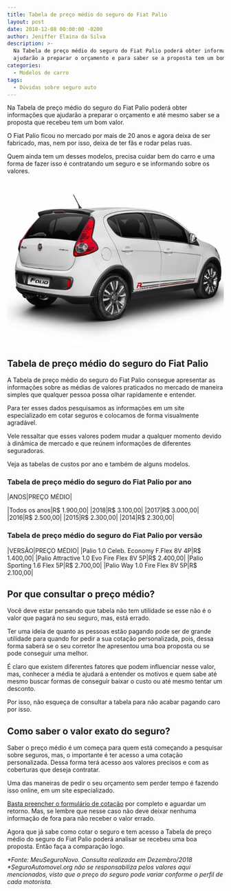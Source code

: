 ```yaml
---
title: Tabela de preço médio do seguro do Fiat Palio
layout: post
date: 2018-12-08 00:00:00 -0200
author: Jeniffer Elaina da Silva
description: >-
  Na Tabela de preço médio do seguro do Fiat Palio poderá obter informações que
  ajudarão a preparar o orçamento e para saber se a proposta tem um bom valor.
categories:
  - Modelos de carro
tags:
  - Dúvidas sobre seguro auto
---
```


Na Tabela de pre&ccedil;o m&eacute;dio do seguro do Fiat Palio poder&aacute; obter informa&ccedil;&otilde;es que ajudar&atilde;o a preparar o or&ccedil;amento e at&eacute; mesmo saber se a proposta que recebeu tem um bom valor.

O Fiat Palio ficou no mercado por mais de 20 anos e agora deixa de ser fabricado, mas, nem por isso, deixa de ter f&atilde;s e rodar pelas ruas.

Quem ainda tem um desses modelos, precisa cuidar bem do carro e uma forma de fazer isso &eacute; contratando um seguro e se informando sobre os valores.

![Tabela de preço médio do seguro do Fiat Palio](/uploads/tabela-de-preco-medio-do-seguro-do-fiat-palio.jpg "Tabela de preço médio do seguro do Fiat Palio")

## Tabela de pre&ccedil;o m&eacute;dio do seguro do Fiat Palio

A Tabela de pre&ccedil;o m&eacute;dio do seguro do Fiat Palio consegue apresentar as informa&ccedil;&otilde;es sobre as m&eacute;dias de valores praticados no mercado de maneira simples que qualquer pessoa possa olhar rapidamente e entender.

Para ter esses dados pesquisamos as informa&ccedil;&otilde;es em um site especializado em cotar seguros e colocamos de forma visualmente agrad&aacute;vel.

Vele ressaltar que esses valores podem mudar a qualquer momento devido &agrave; din&acirc;mica de mercado e que re&uacute;nem informa&ccedil;&otilde;es de diferentes seguradoras.

Veja as tabelas de custos por ano e tamb&eacute;m de alguns modelos.

### Tabela de pre&ccedil;o m&eacute;dio do seguro do Fiat Palio por ano

|ANOS|PRE&Ccedil;O M&Eacute;DIO|

|Todos os anos|R$ 1.900,00|
|2018|R$ 3.100,00|
|2017|R$ 3.000,00|
|2016|R$ 2.500,00|
|2015|R$ 2.300,00|
|2014|R$ 2.300,00|

### Tabela de pre&ccedil;o m&eacute;dio do seguro do Fiat Palio por vers&atilde;o

|VERS&Atilde;O|PRE&Ccedil;O M&Eacute;DIO|
|Palio 1.0 Celeb. Economy F.Flex 8V 4P|R$ 1.400,00|
|Palio Attractive 1.0 Evo Fire Flex 8V 5P|R$ 2.400,00|
|Palio Sporting 1.6 Flex 5P|R$ 2.700,00|
|Palio Way 1.0 Fire Flex 8V 5P|R$ 2.100,00|

## Por que consultar o pre&ccedil;o m&eacute;dio?

Voc&ecirc; deve estar pensando que tabela n&atilde;o tem utilidade se esse n&atilde;o &eacute; o valor que pagar&aacute; no seu seguro, mas, est&aacute; errado.

Ter uma ideia de quanto as pessoas est&atilde;o pagando pode ser de grande utilidade para quando for pedir a sua cota&ccedil;&atilde;o personalizada, pois, dessa forma saber&aacute; se o seu corretor lhe apresentou uma boa proposta ou se pode conseguir uma melhor.

&Eacute; claro que existem diferentes fatores que podem influenciar nesse valor, mas, conhecer a m&eacute;dia te ajudar&aacute; a entender os motivos e quem sabe at&eacute; mesmo buscar formas de conseguir baixar o custo ou at&eacute; mesmo tentar um desconto.

Por isso, n&atilde;o esque&ccedil;a de consultar a tabela para n&atilde;o acabar pagando caro por isso.

## Como saber o valor exato do seguro?

Saber o pre&ccedil;o m&eacute;dio &eacute; um come&ccedil;a para quem est&aacute; come&ccedil;ando a pesquisar sobre seguros, mas, o importante &eacute; ter acesso a uma cota&ccedil;&atilde;o personalizada. Dessa forma ter&aacute; acesso aos valores precisos e com as coberturas que deseja contratar.

Uma das maneiras de pedir o seu or&ccedil;amento sem perder tempo &eacute; fazendo isso online, em um site especializado.

[Basta preencher o formul&aacute;rio de cota&ccedil;&atilde;o](https://melhor.seguroauto.org/?veiculo=&amp;aff_id=1269&amp;vehicle_type=Carro&amp;centro_utm_source=&amp;centro_utm_medium=&amp;centro_utm_campaign=&amp;centro_referrer=&amp;centro_landing_page_url=https:%2F%2Fwww.segurodeautomovel.org%2F&amp;centro_session_landing_page_url=) por completo e aguardar um retorno. Mas, se lembre que nesse caso n&atilde;o deve deixar nenhuma informa&ccedil;&atilde;o de fora para n&atilde;o receber o valor errado.

Agora que j&aacute; sabe como cotar o seguro e tem acesso a Tabela de pre&ccedil;o m&eacute;dio do seguro do Fiat Palio poder&aacute; analisar se recebeu uma boa proposta. Ent&atilde;o fa&ccedil;a a compara&ccedil;&atilde;o logo.

*\*Fonte: MeuSeguroNovo. Consulta realizada em Dezembro/2018<br>\*SeguroAutomovel.org n&atilde;o se responsabiliza pelos valores aqui mencionados, visto que o pre&ccedil;o do seguro pode variar conforme o perfil de cada motorista.*